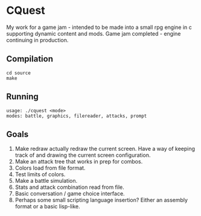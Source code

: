 # CQuest

My work for a game jam - intended to be made into a small rpg engine in c supporting dynamic content and mods. Game jam completed - engine continuing in production.

## Compilation

    cd source
    make

## Running

    usage: ./cquest <mode>
    modes: battle, graphics, filereader, attacks, prompt

## Goals

1. Make redraw actually redraw the current screen. Have a way of keeping track of and drawing the current screen configuration.
1. Make an attack tree that works in prep for combos.
1. Colors load from file format.
1. Test limits of colors.
1. Make a battle simulation.
1. Stats and attack combination read from file.
1. Basic conversation / game choice interface.
1. Perhaps some small scripting language insertion? Either an assembly format or a basic lisp-like.
